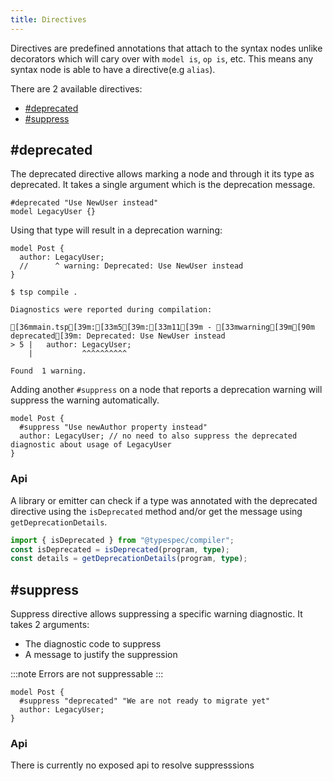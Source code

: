 ```yaml
---
title: Directives
---
```


Directives are predefined annotations that attach to the syntax nodes unlike decorators which will cary over with `model is`, `op is`, etc. This means any syntax node is able to have a directive(e.g `alias`).

There are 2 available directives:

- [#deprecated](#deprecated)
- [#suppress](#suppress)

## #deprecated

The deprecated directive allows marking a node and through it its type as deprecated. It takes a single argument which is the deprecation message.

```tsp
#deprecated "Use NewUser instead"
model LegacyUser {}
```

Using that type will result in a deprecation warning:

```tsp
model Post {
  author: LegacyUser;
  //      ^ warning: Deprecated: Use NewUser instead
}
```

<!-- cspell:disable -->

```ansi frame="terminal"
$ tsp compile .

Diagnostics were reported during compilation:

[36mmain.tsp[39m:[33m5[39m:[33m11[39m - [33mwarning[39m[90m deprecated[39m: Deprecated: Use NewUser instead
> 5 |   author: LegacyUser;
    |           ^^^^^^^^^^

Found  1 warning.
```

<!-- cspell:enable -->

Adding another `#suppress` on a node that reports a deprecation warning will suppress the warning automatically.

```tsp
model Post {
  #suppress "Use newAuthor property instead"
  author: LegacyUser; // no need to also suppress the deprecated diagnostic about usage of LegacyUser
}
```

### Api

A library or emitter can check if a type was annotated with the deprecated directive using the `isDeprecated` method and/or get the message using `getDeprecationDetails`.

```ts
import { isDeprecated } from "@typespec/compiler";
const isDeprecated = isDeprecated(program, type);
const details = getDeprecationDetails(program, type);
```

## #suppress

Suppress directive allows suppressing a specific warning diagnostic. It takes 2 arguments:

- The diagnostic code to suppress
- A message to justify the suppression

:::note
Errors are not suppressable
:::

```tsp
model Post {
  #suppress "deprecated" "We are not ready to migrate yet"
  author: LegacyUser;
}
```

### Api

There is currently no exposed api to resolve suppresssions

